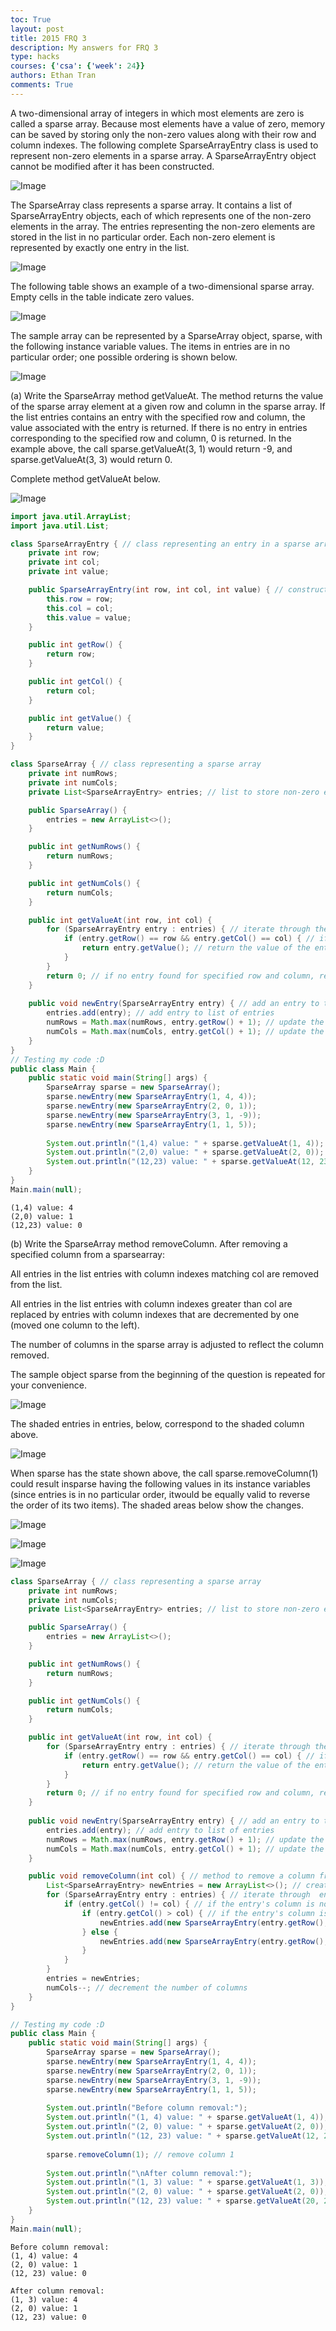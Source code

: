 ```yaml
---
toc: True
layout: post
title: 2015 FRQ 3
description: My answers for FRQ 3
type: hacks
courses: {'csa': {'week': 24}}
authors: Ethan Tran
comments: True
---
```


A two-dimensional array of integers in which most elements are zero is called a sparse array. Because most elements have a value of zero, memory can be saved by storing only the non-zero values along with their row and column indexes. The following complete SparseArrayEntry class is used to represent non-zero elements in a sparse array. A SparseArrayEntry object cannot be modified after it has been constructed.

![Image](https://github.com/nighthawkcoders/teacher_portfolio/assets/109186517/c8006a1d-09bb-4793-9c25-a76ea5a89b08)

The SparseArray class represents a sparse array. It contains a list of SparseArrayEntry objects, each of which represents one of the non-zero elements in the array. The entries representing the non-zero elements are stored in the list in no particular order. Each non-zero element is represented by exactly one entry in the list.

![Image](https://github.com/nighthawkcoders/teacher_portfolio/assets/109186517/aabc7db0-c045-4426-945f-a010c81d5492)

The following table shows an example of a two-dimensional sparse array. Empty cells in the table indicate zero values.

![Image](https://github.com/nighthawkcoders/teacher_portfolio/assets/109186517/0965626f-e1b4-47af-b31f-c3255cb35c97)

The sample array can be represented by a SparseArray object, sparse, with the following instance variable values. The items in entries are in no particular order; one possible ordering is shown below.

![Image](https://github.com/nighthawkcoders/teacher_portfolio/assets/109186517/c12b1244-2783-41a5-87b3-bdb224ac31e8)

(a) Write the SparseArray method getValueAt. The method returns the value of the sparse array element at a given row and column in the sparse array. If the list entries contains an entry with the specified row and column, the value associated with the entry is returned. If there is no entry in entries corresponding to the specified row and column, 0 is returned.
In the example above, the call sparse.getValueAt(3, 1) would return -9, and sparse.getValueAt(3, 3) would return 0.

Complete method getValueAt below.

![Image](https://github.com/nighthawkcoders/teacher_portfolio/assets/109186517/382cd80a-aa90-4225-a3cf-1abb94d00116)



```Java
import java.util.ArrayList;
import java.util.List;

class SparseArrayEntry { // class representing an entry in a sparse array
    private int row; 
    private int col; 
    private int value; 

    public SparseArrayEntry(int row, int col, int value) { // constructor to initialize row, col, and value
        this.row = row;
        this.col = col;
        this.value = value;
    }

    public int getRow() { 
        return row;
    }

    public int getCol() { 
        return col;
    }

    public int getValue() {
        return value;
    }
}

class SparseArray { // class representing a sparse array
    private int numRows; 
    private int numCols; 
    private List<SparseArrayEntry> entries; // list to store non-zero entries in the sparse array

    public SparseArray() { 
        entries = new ArrayList<>();
    }

    public int getNumRows() { 
        return numRows;
    }

    public int getNumCols() { 
        return numCols;
    }

    public int getValueAt(int row, int col) { 
        for (SparseArrayEntry entry : entries) { // iterate through the entries
            if (entry.getRow() == row && entry.getCol() == col) { // if the entry matches the specified row and column
                return entry.getValue(); // return the value of the entry
            }
        }
        return 0; // if no entry found for specified row and column, return 0
    }
    
    public void newEntry(SparseArrayEntry entry) { // add an entry to the sparse array
        entries.add(entry); // add entry to list of entries
        numRows = Math.max(numRows, entry.getRow() + 1); // update the number of rows if necessary
        numCols = Math.max(numCols, entry.getCol() + 1); // update the number of columns if necessary
    }
}
// Testing my code :D
public class Main {
    public static void main(String[] args) {
        SparseArray sparse = new SparseArray();
        sparse.newEntry(new SparseArrayEntry(1, 4, 4));
        sparse.newEntry(new SparseArrayEntry(2, 0, 1));
        sparse.newEntry(new SparseArrayEntry(3, 1, -9));
        sparse.newEntry(new SparseArrayEntry(1, 1, 5));
        
        System.out.println("(1,4) value: " + sparse.getValueAt(1, 4)); // entry
        System.out.println("(2,0) value: " + sparse.getValueAt(2, 0)); // entry
        System.out.println("(12,23) value: " + sparse.getValueAt(12, 23)); // not an entry
    }
}
Main.main(null);
```

    (1,4) value: 4
    (2,0) value: 1
    (12,23) value: 0


(b) Write the SparseArray method removeColumn. After removing a specified column from a sparsearray:

All entries in the list entries with column indexes matching col are removed from the list.

All entries in the list entries with column indexes greater than col are replaced by entries with column indexes that are decremented by one (moved one column to the left).

The number of columns in the sparse array is adjusted to reflect the column removed.

The sample object sparse from the beginning of the question is repeated for your convenience.

![Image](https://github.com/nighthawkcoders/teacher_portfolio/assets/109186517/87471f64-3629-472e-b0dd-7bb24348d35b)

The shaded entries in entries, below, correspond to the shaded column above.

![Image](https://github.com/nighthawkcoders/teacher_portfolio/assets/109186517/0b95fe4f-e558-48a6-ba43-24b700d602b6)

When sparse has the state shown above, the call sparse.removeColumn(1) could result insparse having the following values in its instance variables (since entries is in no particular order, itwould be equally valid to reverse the order of its two items). The shaded areas below show the changes.

![Image](https://github.com/nighthawkcoders/teacher_portfolio/assets/109186517/e43452c0-cc87-4d64-8dd4-e2f2063d697e)

![Image](https://github.com/nighthawkcoders/teacher_portfolio/assets/109186517/36c44766-4f23-4029-9a33-cce46e5fa991)

![Image](https://github.com/nighthawkcoders/teacher_portfolio/assets/109186517/ca256aff-8825-4757-a3a3-4724331576fb)


```Java
class SparseArray { // class representing a sparse array
    private int numRows; 
    private int numCols; 
    private List<SparseArrayEntry> entries; // list to store non-zero entries in the sparse array

    public SparseArray() { 
        entries = new ArrayList<>();
    }

    public int getNumRows() { 
        return numRows;
    }

    public int getNumCols() { 
        return numCols;
    }

    public int getValueAt(int row, int col) { 
        for (SparseArrayEntry entry : entries) { // iterate through the entries
            if (entry.getRow() == row && entry.getCol() == col) { // if the entry matches the specified row and column
                return entry.getValue(); // return the value of the entry
            }
        }
        return 0; // if no entry found for specified row and column, return 0
    }
    
    public void newEntry(SparseArrayEntry entry) { // add an entry to the sparse array
        entries.add(entry); // add entry to list of entries
        numRows = Math.max(numRows, entry.getRow() + 1); // update the number of rows if necessary
        numCols = Math.max(numCols, entry.getCol() + 1); // update the number of columns if necessary
    }

    public void removeColumn(int col) { // method to remove a column from sparse array
        List<SparseArrayEntry> newEntries = new ArrayList<>(); // create a new list to store updated entries
        for (SparseArrayEntry entry : entries) { // iterate through  entries
            if (entry.getCol() != col) { // if the entry's column is not the one to be removed
                if (entry.getCol() > col) { // if the entry's column is greater than the one to be removed
                    newEntries.add(new SparseArrayEntry(entry.getRow(), entry.getCol() - 1, entry.getValue())); // decrement column index by one
                } else {
                    newEntries.add(new SparseArrayEntry(entry.getRow(), entry.getCol(), entry.getValue())); // keep entry as is
                }
            }
        }
        entries = newEntries; 
        numCols--; // decrement the number of columns
    }
}

// Testing my code :D
public class Main {
    public static void main(String[] args) {
        SparseArray sparse = new SparseArray();
        sparse.newEntry(new SparseArrayEntry(1, 4, 4));
        sparse.newEntry(new SparseArrayEntry(2, 0, 1));
        sparse.newEntry(new SparseArrayEntry(3, 1, -9));
        sparse.newEntry(new SparseArrayEntry(1, 1, 5));
        
        System.out.println("Before column removal:");
        System.out.println("(1, 4) value: " + sparse.getValueAt(1, 4)); // entry
        System.out.println("(2, 0) value: " + sparse.getValueAt(2, 0)); // entry
        System.out.println("(12, 23) value: " + sparse.getValueAt(12, 23)); // not an entry
        
        sparse.removeColumn(1); // remove column 1
        
        System.out.println("\nAfter column removal:");
        System.out.println("(1, 3) value: " + sparse.getValueAt(1, 3)); // entry shifted left
        System.out.println("(2, 0) value: " + sparse.getValueAt(2, 0)); // entry unchanged
        System.out.println("(12, 23) value: " + sparse.getValueAt(20, 24)); // not an entry
    }
}
Main.main(null);

```

    Before column removal:
    (1, 4) value: 4
    (2, 0) value: 1
    (12, 23) value: 0
    
    After column removal:
    (1, 3) value: 4
    (2, 0) value: 1
    (12, 23) value: 0

